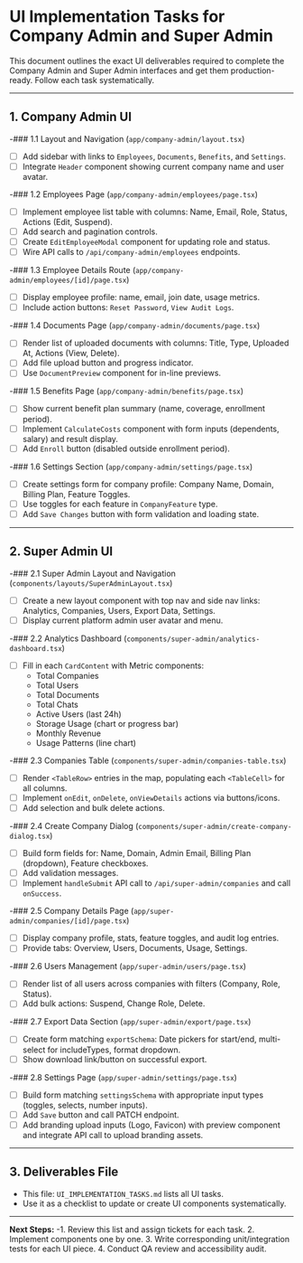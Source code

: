 # UI Implementation Tasks for Company Admin and Super Admin

This document outlines the exact UI deliverables required to complete the Company Admin and Super Admin interfaces and get them production-ready. Follow each task systematically.

---

## 1. Company Admin UI

-### 1.1 Layout and Navigation (`app/company-admin/layout.tsx`)

- [ ] Add sidebar with links to `Employees`, `Documents`, `Benefits`, and `Settings`.
- [ ] Integrate `Header` component showing current company name and user avatar.

-### 1.2 Employees Page (`app/company-admin/employees/page.tsx`)

- [ ] Implement employee list table with columns: Name, Email, Role, Status, Actions (Edit, Suspend).
- [ ] Add search and pagination controls.
- [ ] Create `EditEmployeeModal` component for updating role and status.
- [ ] Wire API calls to `/api/company-admin/employees` endpoints.

-### 1.3 Employee Details Route (`app/company-admin/employees/[id]/page.tsx`)

- [ ] Display employee profile: name, email, join date, usage metrics.
- [ ] Include action buttons: `Reset Password`, `View Audit Logs`.

-### 1.4 Documents Page (`app/company-admin/documents/page.tsx`)

- [ ] Render list of uploaded documents with columns: Title, Type, Uploaded At, Actions (View, Delete).
- [ ] Add file upload button and progress indicator.
- [ ] Use `DocumentPreview` component for in-line previews.

-### 1.5 Benefits Page (`app/company-admin/benefits/page.tsx`)

- [ ] Show current benefit plan summary (name, coverage, enrollment period).
- [ ] Implement `CalculateCosts` component with form inputs (dependents, salary) and result display.
- [ ] Add `Enroll` button (disabled outside enrollment period).

-### 1.6 Settings Section (`app/company-admin/settings/page.tsx`)

- [ ] Create settings form for company profile: Company Name, Domain, Billing Plan, Feature Toggles.
- [ ] Use toggles for each feature in `CompanyFeature` type.
- [ ] Add `Save Changes` button with form validation and loading state.

---

## 2. Super Admin UI

-### 2.1 Super Admin Layout and Navigation (`components/layouts/SuperAdminLayout.tsx`)

- [ ] Create a new layout component with top nav and side nav links: Analytics, Companies, Users, Export Data, Settings.
- [ ] Display current platform admin user avatar and menu.

-### 2.2 Analytics Dashboard (`components/super-admin/analytics-dashboard.tsx`)

- [ ] Fill in each `CardContent` with Metric components:
  - Total Companies
  - Total Users
  - Total Documents
  - Total Chats
  - Active Users (last 24h)
  - Storage Usage (chart or progress bar)
  - Monthly Revenue
  - Usage Patterns (line chart)

-### 2.3 Companies Table (`components/super-admin/companies-table.tsx`)

- [ ] Render `<TableRow>` entries in the map, populating each `<TableCell>` for all columns.
- [ ] Implement `onEdit`, `onDelete`, `onViewDetails` actions via buttons/icons.
- [ ] Add selection and bulk delete actions.

-### 2.4 Create Company Dialog (`components/super-admin/create-company-dialog.tsx`)

- [ ] Build form fields for: Name, Domain, Admin Email, Billing Plan (dropdown), Feature checkboxes.
- [ ] Add validation messages.
- [ ] Implement `handleSubmit` API call to `/api/super-admin/companies` and call `onSuccess`.

-### 2.5 Company Details Page (`app/super-admin/companies/[id]/page.tsx`)

- [ ] Display company profile, stats, feature toggles, and audit log entries.
- [ ] Provide tabs: Overview, Users, Documents, Usage, Settings.

-### 2.6 Users Management (`app/super-admin/users/page.tsx`)

- [ ] Render list of all users across companies with filters (Company, Role, Status).
- [ ] Add bulk actions: Suspend, Change Role, Delete.

-### 2.7 Export Data Section (`app/super-admin/export/page.tsx`)

- [ ] Create form matching `exportSchema`: Date pickers for start/end, multi-select for includeTypes, format dropdown.
- [ ] Show download link/button on successful export.

-### 2.8 Settings Page (`app/super-admin/settings/page.tsx`)

- [ ] Build form matching `settingsSchema` with appropriate input types (toggles, selects, number inputs).
- [ ] Add `Save` button and call PATCH endpoint.
- [ ] Add branding upload inputs (Logo, Favicon) with preview component and integrate API call to upload branding assets.

---

## 3. Deliverables File

- This file: `UI_IMPLEMENTATION_TASKS.md` lists all UI tasks.
- Use it as a checklist to update or create UI components systematically.

---

**Next Steps:**
-1. Review this list and assign tickets for each task.
2. Implement components one by one.
3. Write corresponding unit/integration tests for each UI piece.
4. Conduct QA review and accessibility audit.
